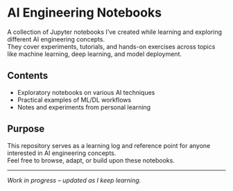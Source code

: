 # AI Engineering Notebooks

A collection of Jupyter notebooks I’ve created while learning and exploring different AI engineering concepts.  
They cover experiments, tutorials, and hands-on exercises across topics like machine learning, deep learning, and model deployment.

## Contents
- Exploratory notebooks on various AI techniques
- Practical examples of ML/DL workflows
- Notes and experiments from personal learning

## Purpose
This repository serves as a learning log and reference point for anyone interested in AI engineering concepts.  
Feel free to browse, adapt, or build upon these notebooks.

---
*Work in progress – updated as I keep learning.*
